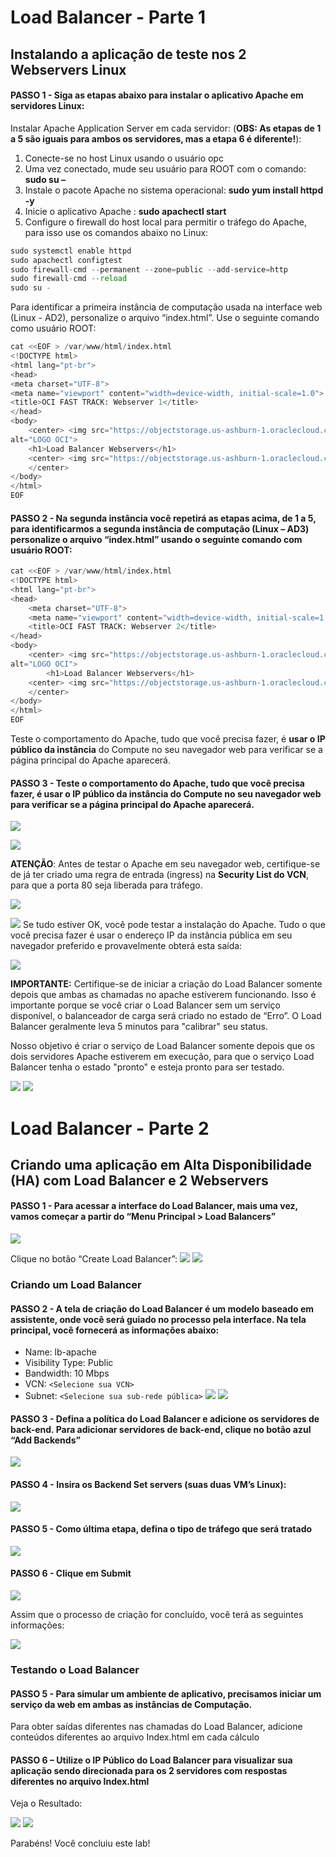 # Load Balancer - Parte 1

## Instalando a aplicação de teste nos 2 Webservers Linux


####  PASSO 1 - Siga as etapas abaixo para instalar o aplicativo Apache em servidores Linux:

Instalar Apache Application Server em cada servidor:
 (**OBS: As etapas de 1 a 5 são iguais para ambos os servidores, mas a etapa 6 é diferente!**):

 1. Conecte-se no host Linux usando o usuário opc
 2. Uma vez conectado, mude seu usuário para ROOT com o comando: **sudo su –**
 3. Instale o pacote Apache no sistema operacional: **sudo yum install httpd -y**
 4. Inicie o aplicativo Apache : **sudo apachectl start**
 5. Configure o firewall do host local para permitir o tráfego do Apache, para isso use os comandos abaixo no Linux:

```python
sudo systemctl enable httpd
sudo apachectl configtest
sudo firewall-cmd --permanent --zone=public --add-service=http
sudo firewall-cmd --reload
sudo su -
```

Para identificar a primeira instância de computação usada na interface web (Linux -  AD2), personalize o arquivo “index.html”. Use o seguinte comando como usuário ROOT:

```python
cat <<EOF > /var/www/html/index.html
<!DOCTYPE html>
<html lang="pt-br">
<head>
<meta charset="UTF-8">
<meta name="viewport" content="width=device-width, initial-scale=1.0">
<title>OCI FAST TRACK: Webserver 1</title>
</head>
<body>
    <center> <img src="https://objectstorage.us-ashburn-1.oraclecloud.com	/n/id3kyspkytmr/b/workshops-materiais/o/ocifasttracklogo.jpg"
alt="LOGO OCI">
    <h1>Load Balancer Webservers</h1>
    <center> <img src="https://objectstorage.us-ashburn-1.oraclecloud.com	/n/id3kyspkytmr/b/workshops-materiais/o/Webserver1.jpg"
    </center>
</body>
</html>
EOF
```

#### PASSO 2 - Na segunda instância você repetirá as etapas acima, **de 1 a 5**, para identificarmos a segunda instância de computação (Linux – AD3) personalize o arquivo “index.html” usando o seguinte comando com usuário ROOT:

```python
cat <<EOF > /var/www/html/index.html
<!DOCTYPE html>
<html lang="pt-br">
<head>
    <meta charset="UTF-8">
    <meta name="viewport" content="width=device-width, initial-scale=1.0">
    <title>OCI FAST TRACK: Webserver 2</title>
</head>
<body>
    <center> <img src="https://objectstorage.us-ashburn-1.oraclecloud.com	/n/id3kyspkytmr/b/workshops-materiais/o/ocifasttracklogo.jpg"
alt="LOGO OCI">
        <h1>Load Balancer Webservers</h1>
    <center> <img src="https://objectstorage.us-ashburn-1.oraclecloud.com	/n/id3kyspkytmr/b/workshops-materiais/o/Webserver2.jpg"
    </center>
</body>
</html>
EOF
```

Teste o comportamento do Apache, tudo que você precisa fazer, é **usar o IP público da instância** do Compute no seu navegador web para verificar se a página principal do Apache aparecerá.

#### PASSO 3 - Teste o comportamento do Apache, tudo que você precisa fazer, é **usar o IP público da instância** do Compute no seu navegador web para verificar se a página principal do Apache aparecerá.

![](images/img001.png)

![](images/img002.png)

**ATENÇÃO**: Antes de testar o Apache em seu navegador web, certifique-se de já ter criado uma regra de entrada (ingress) na **Security List do VCN**, para que a porta 80 seja liberada para tráfego.

![](images/img003.png)

![](images/img004.png)
Se tudo estiver OK, você pode testar a instalação do Apache. Tudo o que você precisa fazer é usar o endereço IP da instância pública em seu navegador preferido e provavelmente obterá esta saída:

![](images/img005.png)

**IMPORTANTE:** Certifique-se de iniciar a criação do Load Balancer somente depois que ambas as chamadas no apache estiverem funcionando. Isso é importante porque se você criar o Load Balancer sem um serviço disponível, o balanceador de carga será criado no estado de “Erro”. O Load Balancer geralmente leva 5 minutos para "calibrar" seu status.

Nosso objetivo é criar o serviço de Load Balancer somente depois que os dois servidores Apache estiverem em execução, para que o serviço Load Balancer tenha o estado "pronto" e esteja pronto para ser testado.

![](images/img016.png) 
![](images/img017.png)

# Load Balancer - Parte 2

## Criando uma aplicação em Alta Disponibilidade (HA) com Load Balancer e 2 Webservers


#### PASSO 1 -  Para acessar a interface do Load Balancer, mais uma vez, vamos começar a partir do “Menu Principal > Load Balancers”

![](images/img006.png)

Clique no botão “Create Load Balancer”:
![](images/img007.png)
![](images/img008.png)


### Criando um Load Balancer

#### PASSO 2 -  A tela de criação do Load Balancer é um modelo baseado em assistente, onde você será guiado no processo pela interface. Na tela principal, você fornecerá as informações abaixo:
 - Name: lb-apache
 - Visibility Type: Public
 - Bandwidth: 10 Mbps
 - VCN: `<Selecione sua VCN>`
 - Subnet: `<Selecione sua sub-rede pública>`
![](images/img009.png)
![](images/img010.png)

#### PASSO 3 -  Defina a política do Load Balancer e adicione os servidores de back-end. Para adicionar servidores de back-end, clique no botão azul “Add Backends”

![](images/img011.png)

#### PASSO 4 -  Insira os Backend Set servers (suas duas VM’s Linux):

![](images/img012.png)

#### PASSO 5 -  Como última etapa, defina o tipo de tráfego que será tratado

![](images/img013.png)

#### PASSO 6 -  Clique em Submit

![](images/img014.png)

Assim que o processo de criação for concluído, você terá as seguintes informações:

![](images/img015.png)

### Testando o Load Balancer

#### PASSO 5 - Para simular um ambiente de aplicativo, precisamos iniciar um serviço da web em ambas as instâncias de Computação.

Para obter saídas diferentes nas chamadas do Load Balancer, adicione conteúdos diferentes ao arquivo Index.html em cada cálculo



#### PASSO 6 – Utilize o IP Público do Load Balancer para visualizar sua aplicação sendo direcionada para os 2 servidores com respostas diferentes no arquivo Index.html

Veja o Resultado:

![](images/img018.png) 
![](images/img019.png)

Parabéns! Você concluiu este lab!